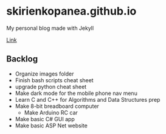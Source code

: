 # skirienkopanea.github.io
My personal blog made with Jekyll

[Link](https://skirienkopanea.github.io/)

## Backlog
* Organize images folder
* Finish bash scripts cheat sheet
* upgrade python cheat sheet
* Make dark mode for the mobile phone nav menu
* Learn C and C++ for Algorithms and Data Structures prep
* Make 8-bit breadboard computer
  * Make Arduino RC car
* Make basic C# GUI app
* Make basic ASP Net website